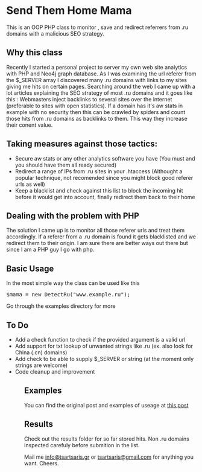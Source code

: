 Send Them Home Mama
===============================================

This is an OOP PHP class to monitor , save and redirect referrers from .ru domains with a malicious SEO strategy. 

<h2> Why this class </h2>
<p>Recently I started a personal project to server my own web site analytics with PHP and Neo4j graph database. As I was examining the url referer from the $_SERVER array I discovered many .ru domains with links to my sites giving me hits on certain pages. Searching around the web I came up with a lot articles explaining the SEO strategy of most .ru domains and it goes like this : Webmasters inject backlinks to several sites over the internet (preferable to sites with open statistics). If a domain has it's aw stats in example with no security then this can be crawled by spiders and count those hits from .ru domains as backlinks to them. This way they increase their conent value.</p>

<h2>Taking measures against those tactics:</h2>
<ul>
<li>Secure aw stats or any other analytics software you have (You must and you should have them all ready secured)</li>
<li>Redirect a range of IPs from .ru sites in your .htaccess (Althought a popular technique, not recomended since you might block good referer urls as well)</li>
<li>Keep a blacklist and check against this list to block the incoming hit before it would get into account, finally redirect them back to their home</li></ul>

<h2>Dealing with the problem with PHP</h2>
<p>The solution I came up is to monitor all those referer urls and treat them accordingly. If a referer from a .ru domain is found it gets blacklisted and we redirect them to their origin. I am sure there are better ways out there but since I am a PHP guy I go with php.</p>

<h2>Basic Usage</h2>
<p> In the most simple way the class can be used like this
<pre>$mama = new DetectRu("www.example.ru");</pre>
Go through the examples directory for more</p>

<h2>To Do</h2>
<ul>
<li>Add a check function to check if the provided argument is a valid url</li>
<li>Add support for txt lookup of unwanted strings like .ru (ex. also look for China (.cn) domains)</li>
<li>Add check to be able to supply $_SERVER or string (at the moment only strings are welcome)</li>
<li>Code cleanup and improvement</li>
<ul>

<h2>Examples</h2>
You can find the original post and examples of useage at <a href="http://www.tsartsaris.gr/send-them-home-mama" target="_blank">this post</a>

<h2>Results</h2>
Check out the results folder for so far stored hits. Non .ru domains inspected carefuly before submition in the list. 

Mail me info@tsartsaris.gr or tsartsaris@gmail.com for anything you want. Cheers.
